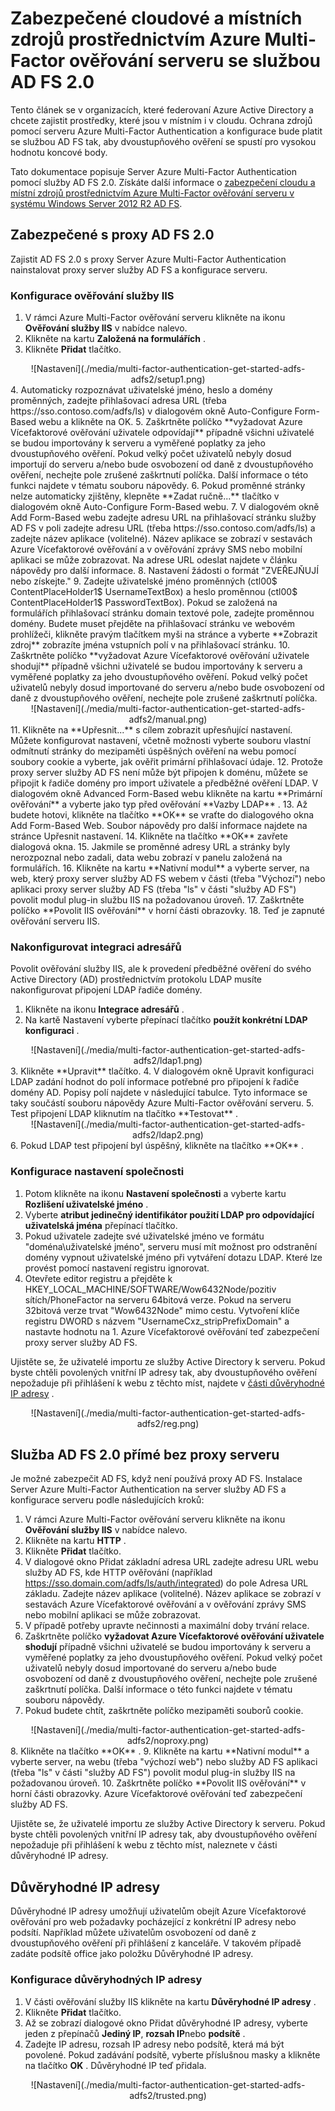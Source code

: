 <properties
    pageTitle="Server Azure MFA pomocí služby AD FS 2.0 | Microsoft Azure"
    description="Tohle je stránka Azure Multi-Factor ověřování, který popisuje, jak začít s Azure MFA a AD FS 2.0."
    services="multi-factor-authentication"
    documentationCenter=""
    authors="kgremban"
    manager="femila"
    editor="yossib"/>

<tags
    ms.service="multi-factor-authentication"
    ms.workload="identity"
    ms.tgt_pltfrm="na"
    ms.devlang="na"
    ms.topic="get-started-article"
    ms.date="10/14/2016"
    ms.author="kgremban"/>

# <a name="secure-cloud-and-on-premises-resources-using-azure-multi-factor-authentication-server-with-ad-fs-20"></a>Zabezpečené cloudové a místních zdrojů prostřednictvím Azure Multi-Factor ověřování serveru se službou AD FS 2.0

Tento článek se v organizacích, které federovaní Azure Active Directory a chcete zajistit prostředky, které jsou v místním i v cloudu. Ochrana zdrojů pomocí serveru Azure Multi-Factor Authentication a konfigurace bude platit se službou AD FS tak, aby dvoustupňového ověření se spustí pro vysokou hodnotu koncové body.

Tato dokumentace popisuje Server Azure Multi-Factor Authentication pomocí služby AD FS 2.0.  Získáte další informace o [zabezpečení cloudu a místní zdrojů prostřednictvím Azure Multi-Factor ověřování serveru v systému Windows Server 2012 R2 AD FS](multi-factor-authentication-get-started-adfs-w2k12.md).


## <a name="secure-ad-fs-20-with-a-proxy"></a>Zabezpečené s proxy AD FS 2.0
Zajistit AD FS 2.0 s proxy Server Azure Multi-Factor Authentication nainstalovat proxy server služby AD FS a konfigurace serveru.

### <a name="configure-iis-authentication"></a>Konfigurace ověřování služby IIS

1. V rámci Azure Multi-Factor ověřování serveru klikněte na ikonu **Ověřování služby IIS** v nabídce nalevo.
2. Klikněte na kartu **Založená na formulářích** .
3. Klikněte **Přidat** tlačítko.
<center>![Nastavení](./media/multi-factor-authentication-get-started-adfs-adfs2/setup1.png)</center>
4. Automaticky rozpoznávat uživatelské jméno, heslo a domény proměnných, zadejte přihlašovací adresa URL (třeba https://sso.contoso.com/adfs/ls) v dialogovém okně Auto-Configure Form-Based webu a klikněte na OK.
5. Zaškrtněte políčko **vyžadovat Azure Vícefaktorové ověřování uživatele odpovídají** případně všichni uživatelé se budou importovány k serveru a vyměřené poplatky za jeho dvoustupňového ověření. Pokud velký počet uživatelů nebyly dosud importují do serveru a/nebo bude osvobození od daně z dvoustupňového ověření, nechejte pole zrušené zaškrtnutí políčka. Další informace o této funkci najdete v tématu souboru nápovědy.
6. Pokud proměnné stránky nelze automaticky zjištěny, klepněte **Zadat ručně...** tlačítko v dialogovém okně Auto-Configure Form-Based webu.
7. V dialogovém okně Add Form-Based webu zadejte adresu URL na přihlašovací stránku služby AD FS v poli zadejte adresu URL (třeba https://sso.contoso.com/adfs/ls) a zadejte název aplikace (volitelné). Název aplikace se zobrazí v sestavách Azure Vícefaktorové ověřování a v ověřování zprávy SMS nebo mobilní aplikaci se může zobrazovat. Na adrese URL odeslat najdete v článku nápovědy pro další informace.
8. Nastavení žádosti o formát "ZVEŘEJŇUJÍ nebo získejte."
9. Zadejte uživatelské jméno proměnných (ctl00$ ContentPlaceHolder1$ UsernameTextBox) a heslo proměnnou (ctl00$ ContentPlaceHolder1$ PasswordTextBox). Pokud se založená na formulářích přihlašovací stránku domain textové pole, zadejte proměnnou domény. Budete muset přejděte na přihlašovací stránku ve webovém prohlížeči, klikněte pravým tlačítkem myši na stránce a vyberte **Zobrazit zdroj** zobrazíte jména vstupních polí v na přihlašovací stránku.
10. Zaškrtněte políčko **vyžadovat Azure Vícefaktorové ověřování uživatele shodují** případně všichni uživatelé se budou importovány k serveru a vyměřené poplatky za jeho dvoustupňového ověření. Pokud velký počet uživatelů nebyly dosud importované do serveru a/nebo bude osvobození od daně z dvoustupňového ověření, nechejte pole zrušené zaškrtnutí políčka.
<center>![Nastavení](./media/multi-factor-authentication-get-started-adfs-adfs2/manual.png)</center>
11. Klikněte na **Upřesnit...** s cílem zobrazit upřesňující nastavení. Můžete konfigurovat nastavení, včetně možnosti vyberte souboru vlastní odmítnutí stránky do mezipaměti úspěšných ověření na webu pomocí soubory cookie a vyberte, jak ověřit primární přihlašovací údaje.
12. Protože proxy server služby AD FS není může být připojen k doménu, můžete se připojit k řadiče domény pro import uživatele a předběžné ověření LDAP. V dialogovém okně Advanced Form-Based webu klikněte na kartu **Primární ověřování** a vyberte jako typ před ověřování **Vazby LDAP** .
13. Až budete hotovi, klikněte na tlačítko **OK** se vraťte do dialogového okna Add Form-Based Web. Soubor nápovědy pro další informace najdete na stránce Upřesnit nastavení.
14. Klikněte na tlačítko **OK** zavřete dialogová okna.
15. Jakmile se proměnné adresy URL a stránky byly nerozpoznal nebo zadali, data webu zobrazí v panelu založená na formulářích.
16. Klikněte na kartu **Nativní modul** a vyberte server, na web, který proxy server služby AD FS webem v části (třeba "Výchozí") nebo aplikaci proxy server služby AD FS (třeba "ls" v části "služby AD FS") povolit modul plug-in službu IIS na požadovanou úroveň.
17. Zaškrtněte políčko **Povolit IIS ověřování** v horní části obrazovky.
18. Teď je zapnuté ověřování serveru IIS.

### <a name="configure-directory-integration"></a>Nakonfigurovat integraci adresářů

Povolit ověřování služby IIS, ale k provedení předběžné ověření do svého Active Directory (AD) prostřednictvím protokolu LDAP musíte nakonfigurovat připojení LDAP řadiče domény.

1. Klikněte na ikonu **Integrace adresářů** .
2. Na kartě Nastavení vyberte přepínací tlačítko **použít konkrétní LDAP konfiguraci** .
<center>![Nastavení](./media/multi-factor-authentication-get-started-adfs-adfs2/ldap1.png)</center>
3. Klikněte **Upravit** tlačítko.
4. V dialogovém okně Upravit konfiguraci LDAP zadání hodnot do polí informace potřebné pro připojení k řadiče domény AD. Popisy polí najdete v následující tabulce. Tyto informace se taky součástí souboru nápovědy Azure Multi-Factor ověřování serveru.
5. Test připojení LDAP kliknutím na tlačítko **Testovat** .
<center>![Nastavení](./media/multi-factor-authentication-get-started-adfs-adfs2/ldap2.png)</center>
6. Pokud LDAP test připojení byl úspěšný, klikněte na tlačítko **OK** .

### <a name="configure-company-settings"></a>Konfigurace nastavení společnosti

1. Potom klikněte na ikonu **Nastavení společnosti** a vyberte kartu **Rozlišení uživatelské jméno** .
2. Vyberte **atribut jedinečný identifikátor použití LDAP pro odpovídající uživatelská jména** přepínací tlačítko.
3. Pokud uživatele zadejte své uživatelské jméno ve formátu "doména\uživatelské jméno", serveru musí mít možnost pro odstranění domény vypnout uživatelské jméno při vytváření dotazu LDAP. Které lze provést pomocí nastavení registru ignorovat.
4. Otevřete editor registru a přejděte k HKEY_LOCAL_MACHINE/SOFTWARE/Wow6432Node/pozitiv sítích/PhoneFactor na serveru 64bitová verze. Pokud na serveru 32bitová verze trvat "Wow6432Node" mimo cestu. Vytvoření klíče registru DWORD s názvem "UsernameCxz_stripPrefixDomain" a nastavte hodnotu na 1. Azure Vícefaktorové ověřování teď zabezpečení proxy server služby AD FS.

Ujistěte se, že uživatelé importu ze služby Active Directory k serveru. Pokud byste chtěli povolených vnitřní IP adresy tak, aby dvoustupňového ověření nepožaduje při přihlášení k webu z těchto míst, najdete v [části důvěryhodné IP adresy](#trusted-ips) .

<center>![Nastavení](./media/multi-factor-authentication-get-started-adfs-adfs2/reg.png)</center>

## <a name="ad-fs-20-direct-without-a-proxy"></a>Služba AD FS 2.0 přímé bez proxy serveru

Je možné zabezpečit AD FS, když není používá proxy AD FS. Instalace Server Azure Multi-Factor Authentication na server služby AD FS a konfigurace serveru podle následujících kroků:

1. V rámci Azure Multi-Factor ověřování serveru klikněte na ikonu **Ověřování služby IIS** v nabídce nalevo.
2. Klikněte na kartu **HTTP** .
3. Klikněte **Přidat** tlačítko.
4. V dialogové okno Přidat základní adresa URL zadejte adresu URL webu služby AD FS, kde HTTP ověřování (například https://sso.domain.com/adfs/ls/auth/integrated) do pole Adresa URL základu. Zadejte název aplikace (volitelné). Název aplikace se zobrazí v sestavách Azure Vícefaktorové ověřování a v ověřování zprávy SMS nebo mobilní aplikaci se může zobrazovat.
5. V případě potřeby upravte nečinnosti a maximální doby trvání relace.
6. Zaškrtněte políčko **vyžadovat Azure Vícefaktorové ověřování uživatele shodují** případně všichni uživatelé se budou importovány k serveru a vyměřené poplatky za jeho dvoustupňového ověření. Pokud velký počet uživatelů nebyly dosud importované do serveru a/nebo bude osvobození od daně z dvoustupňového ověření, nechejte pole zrušené zaškrtnutí políčka. Další informace o této funkci najdete v tématu souboru nápovědy.
7. Pokud budete chtít, zaškrtněte políčko mezipaměti souborů cookie.
<center>![Nastavení](./media/multi-factor-authentication-get-started-adfs-adfs2/noproxy.png)</center>
8. Klikněte na tlačítko **OK** .
9. Klikněte na kartu **Nativní modul** a vyberte server, na webu (třeba "výchozí web") nebo služby AD FS aplikaci (třeba "ls" v části "služby AD FS") povolit modul plug-in služby IIS na požadovanou úroveň.
10. Zaškrtněte políčko **Povolit IIS ověřování** v horní části obrazovky. Azure Vícefaktorové ověřování teď zabezpečení služby AD FS.

Ujistěte se, že uživatelé importu ze služby Active Directory k serveru. Pokud byste chtěli povolených vnitřní IP adresy tak, aby dvoustupňového ověření nepožaduje při přihlášení k webu z těchto míst, naleznete v části důvěryhodné IP adresy.


## <a name="trusted-ips"></a>Důvěryhodné IP adresy
Důvěryhodné IP adresy umožňují uživatelům obejít Azure Vícefaktorové ověřování pro web požadavky pocházející z konkrétní IP adresy nebo podsítí. Například můžete uživatelům osvobození od daně z dvoustupňového ověření při přihlášení z kanceláře. V takovém případě zadáte podsítě office jako položku Důvěryhodné IP adresy.

### <a name="to-configure-trusted-ips"></a>Konfigurace důvěryhodných IP adresy


1. V části ověřování služby IIS klikněte na kartu **Důvěryhodné IP adresy** .
1. Klikněte **Přidat** tlačítko.
1. Až se zobrazí dialogové okno Přidat důvěryhodné IP adresy, vyberte jeden z přepínačů **Jediný IP**, **rozsah IP**nebo **podsítě** .
1. Zadejte IP adresu, rozsah IP adresy nebo podsítě, která má být povolené. Pokud zadávání podsítě, vyberte příslušnou masky a klikněte na tlačítko **OK** . Důvěryhodné IP teď přidala.


<center>![Nastavení](./media/multi-factor-authentication-get-started-adfs-adfs2/trusted.png)</center>
